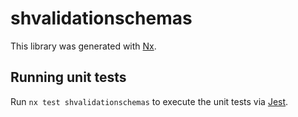 # shvalidationschemas

This library was generated with [Nx](https://nx.dev).

## Running unit tests

Run `nx test shvalidationschemas` to execute the unit tests via [Jest](https://jestjs.io).
